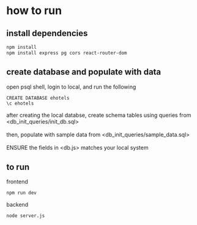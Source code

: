 # how to run
## install dependencies
```bash
npm install
npm install express pg cors react-router-dom
```

## create database and populate with data
open psql shell, login to local, and run the following
```bash
CREATE DATABASE ehotels
\c ehotels
```
after creating the local databse, create schema tables using queries from <db_init_queries/init_db.sql><br><br>
then, populate with sample data from <db_init_queries/sample_data.sql><br><br>
ENSURE the fields in <db.js> matches your local system 

## to run
frontend
```bash
npm run dev
```
backend
```bash
node server.js
```

